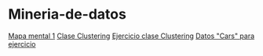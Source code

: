 # Mineria-de-datos

[Mapa mental 1](https://github.com/MiguelOvalle04/Mineria-de-datos/blob/master/MapaMental_1_1801990.pdf)
[Clase Clustering](https://github.com/patyarvizu/Mineria-de-datos/blob/master/Presentacion_Clustering_002_(Con_Ejercicio).pdf)
  [Ejercicio clase Clustering](https://github.com/patyarvizu/Mineria-de-datos/blob/master/EjercicioClustering.ipynb)
  [Datos "Cars" para ejercicio](https://github.com/patyarvizu/Mineria-de-datos/blob/master/cars.csv)
